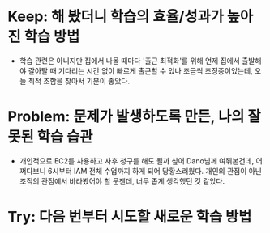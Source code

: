 # Keep: 해 봤더니 학습의 효율/성과가 높아진 학습 방법

- 학습 관련은 아니지만 집에서 나올 때마다 '출근 최적화'를 위해 언제 집에서 출발해야 갈아탈 때 기다리는 시간 없이 빠르게 출근할 수 있나 조금씩 조정중이었는데, 오늘 최적 조합을 찾아서 기분이 좋았다. 

# Problem: 문제가 발생하도록 만든, 나의 잘못된 학습 습관

- 개인적으로 EC2를 사용하고 사후 청구를 해도 될까 싶어 Dano님께 여쭤본건데, 어쩌다보니 6시부터 IAM 전체 수업까지 하게 되어 당황스러웠다. 개인의 관점이 아닌 조직의 관점에서 바라봤어야 할 문젠데, 너무 좁게 생각했던 것 같았다.  

# Try: 다음 번부터 시도할 새로운 학습 방법
